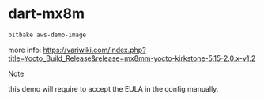 # dart-mx8m

```bash
bitbake aws-demo-image
```

more info: https://variwiki.com/index.php?title=Yocto_Build_Release&release=mx8mm-yocto-kirkstone-5.15-2.0.x-v1.2


> [!NOTE]
> this demo will require to accept the EULA in the config manually.